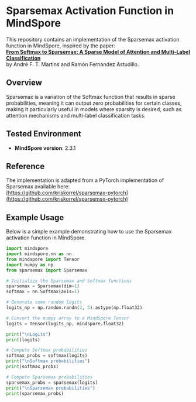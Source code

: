 # Sparsemax Activation Function in MindSpore

This repository contains an implementation of the Sparsemax activation function in MindSpore, inspired by the paper:  
**[From Softmax to Sparsemax: A Sparse Model of Attention and Multi-Label Classification](https://arxiv.org/abs/1602.02068)**  
by André F. T. Martins and Ramón Fernandez Astudillo.

## Overview

Sparsemax is a variation of the Softmax function that results in sparse probabilities, meaning it can output zero probabilities for certain classes, making it particularly useful in models where sparsity is desired, such as attention mechanisms and multi-label classification tasks.

## Tested Environment

- **MindSpore version**: 2.3.1


## Reference

The implementation is adapted from a PyTorch implementation of Sparsemax available here:  
[https://github.com/kriskorrel/sparsemax-pytorch](https://github.com/kriskorrel/sparsemax-pytorch)

## Example Usage

Below is a simple example demonstrating how to use the Sparsemax activation function in MindSpore.

```python
import mindspore
import mindspore.nn as nn
from mindspore import Tensor
import numpy as np  
from sparsemax import Sparsemax

# Initialize the Sparsemax and Softmax functions
sparsemax = Sparsemax(dim=1)
softmax = nn.Softmax(axis=1)

# Generate some random logits
logits_np = np.random.randn(2, 5).astype(np.float32)

# Convert the numpy array to a MindSpore Tensor
logits = Tensor(logits_np, mindspore.float32)

print("\nLogits")
print(logits)

# Compute Softmax probabilities
softmax_probs = softmax(logits)
print("\nSoftmax probabilities")
print(softmax_probs)

# Compute Sparsemax probabilities
sparsemax_probs = sparsemax(logits)
print("\nSparsemax probabilities")
print(sparsemax_probs)
```
